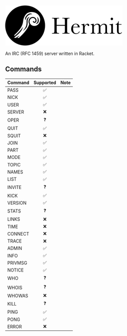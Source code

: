 ![Alt text](./logo.svg)

An IRC (RFC 1459) server written in Racket.

## Commands

| Command  | Supported | Note |
| -------- | :-------: | ---- |
| PASS     | ✅ |
| NICK     | ✅ |
| USER     | ✅ |
| SERVER   | ❌ |
| OPER     | ❓ |
| QUIT     | ✅ |
| SQUIT    | ❌ |
| JOIN     | ✅ |
| PART     | ✅ |
| MODE     | ✅ |
| TOPIC    | ✅ |
| NAMES    | ✅ |
| LIST     | ✅ |
| INVITE   | ❓ |
| KICK     | ✅ |
| VERSION  | ✅ |
| STATS    | ❓ |
| LINKS    | ❌ |
| TIME     | ❌ |
| CONNECT  | ❌ |
| TRACE    | ❌ |
| ADMIN    | ✅ |
| INFO     | ✅ |
| PRIVMSG  | ✅ |
| NOTICE   | ✅ |
| WHO      | ❓ |
| WHOIS    | ❓ |
| WHOWAS   | ❌ |
| KILL     | ❓ |
| PING     | ✅ |
| PONG     | ✅ |
| ERROR    | ❌ |
